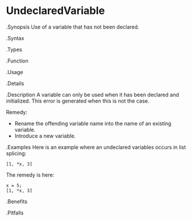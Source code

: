 # UndeclaredVariable

.Synopsis
Use of a variable that has not been declared.

.Syntax

.Types

.Function
       
.Usage

.Details

.Description
A variable can only be used when it has been declared and initialized.
This error is generated when this is not the case.

Remedy:

*  Rename the offending variable name into the name of an existing variable.
*  Introduce a new variable.

.Examples
Here is an example where an undeclared variables occurs in list splicing:
```rascal-shell,error
[1, *x, 3]
```
The remedy is here:
```rascal-shell
x = 5;
[1, *x, 3]
```

.Benefits

.Pitfalls

